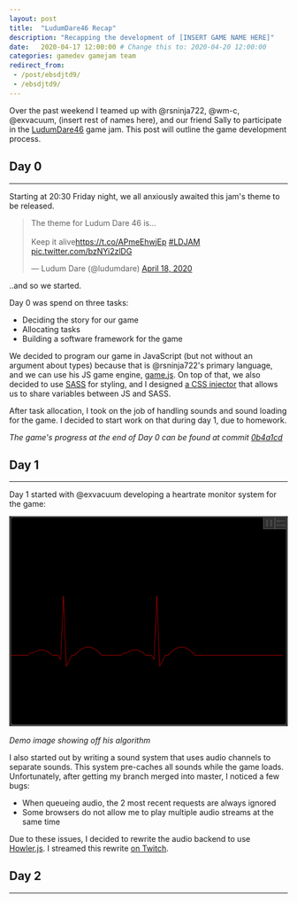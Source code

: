 ```yaml
---
layout: post
title:  "LudumDare46 Recap"
description: "Recapping the development of [INSERT GAME NAME HERE]"
date:   2020-04-17 12:00:00 # Change this to: 2020-04-20 12:00:00
categories: gamedev gamejam team
redirect_from: 
 - /post/ebsdjtd9/
 - /ebsdjtd9/
---
```


Over the past weekend I teamed up with @rsninja722, @wm-c, @exvacuum, (insert rest of names here), and our friend Sally to participate in the [LudumDare46](https://ldjam.com/events/ludum-dare/46) game jam. This post will outline the game development process.

## Day 0

----

Starting at 20:30 Friday night, we all anxiously awaited this jam's theme to be released.

<blockquote class="twitter-tweet"><p lang="en" dir="ltr">The theme for Ludum Dare 46 is...<br><br>Keep it alive<a href="https://t.co/APmeEhwjEp">https://t.co/APmeEhwjEp</a> <a href="https://twitter.com/hashtag/LDJAM?src=hash&amp;ref_src=twsrc%5Etfw">#LDJAM</a> <a href="https://t.co/bzNYi2zlDG">pic.twitter.com/bzNYi2zlDG</a></p>&mdash; Ludum Dare (@ludumdare) <a href="https://twitter.com/ludumdare/status/1251314489934446593?ref_src=twsrc%5Etfw">April 18, 2020</a></blockquote>

..and so we started.

Day 0 was spend on three tasks:
 - Deciding the story for our game
 - Allocating tasks
 - Building a software framework for the game

We decided to program our game in JavaScript (but not without an argument about types) because that is @rsninja722's primary language, and we can use his JS game engine, [game.js](https://github.com/rsninja722/game.js). On top of that, we also decided to use [SASS](https://sass-lang.com/) for styling, and I designed [a CSS injector](https://github.com/rsninja722/LudumDare46/blob/master/docs/assets/js/injection/cssinjector.js) that allows us to share variables between JS and SASS.

After task allocation, I took on the job of handling sounds and sound loading for the game. I decided to start work on that during day 1, due to homework.

*The game's progress at the end of Day 0 can be found at commit [0b4a1cd](https://github.com/rsninja722/LudumDare46/tree/0b4a1cdb92e62ff0f9453f6f169f641dd82e8f09)*


## Day 1

----

Day 1 started with @exvacuum developing a heartrate monitor system for the game:

![Heartrate monitor](/assets/images/ludumdare46-heartrate.png)

*Demo image showing off his algorithm*

I also started out by writing a sound system that uses audio channels to separate sounds. This system pre-caches all sounds while the game loads. Unfortunately, after getting my branch merged into master, I noticed a few bugs:
 - When queueing audio, the 2 most recent requests are always ignored
 - Some browsers do not allow me to play multiple audio streams at the same time

Due to these issues, I decided to rewrite the audio backend to use [Howler.js](https://howlerjs.com/). I streamed this rewrite [on Twitch]().



## Day 2 

----
